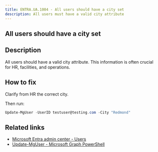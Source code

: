 ```yaml
---
title: ENTRA.UA.1004 - All users should have a city set
description: All users must have a valid city attribute
---
```

## All users should have a city set

## Description

All users should have a valid city attribute. This information is often crucial for HR, facilities, and operations.

## How to fix

Clarify from HR the correct city.

Then run:

```powershell
Update-MgUser -UserID testuser@testing.com -City "Redmond"
```

## Related links

- [Microsoft Entra admin center - Users](https://entra.microsoft.com/#view/Microsoft_AAD_UsersAndTenants/UserManagementMenuBlade/~/AllUsers/menuId/)
- [Update-MgUser - Microsoft Graph PowerShell](https://learn.microsoft.com/en-us/powershell/module/microsoft.graph.users/update-mguser)
